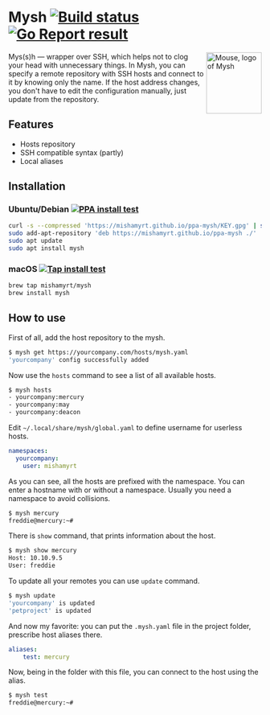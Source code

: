 # Mysh [![Build status][actions-badge]][actions]  [![Go Report result][goreport-badge]][goreport] 

<img align="right" width="110" height="122"
     alt="Mouse, logo of Mysh"
     src="https://mishamyrt.github.io/mysh/logo@2x.png">

Mys(s)h — wrapper over SSH, which helps not to clog your head with unnecessary things. In Mysh, you can specify a remote repository with SSH hosts and connect to it by knowing only the name. If the host address changes, you don't have to edit the configuration manually, just update from the repository.

## Features

* Hosts repository
* SSH compatible syntax (partly)
* Local aliases

## Installation

### Ubuntu/Debian [![PPA install test][ppa-test-badge]][ppa-repo]

```sh
curl -s --compressed 'https://mishamyrt.github.io/ppa-mysh/KEY.gpg' | sudo apt-key add -
sudo add-apt-repository 'deb https://mishamyrt.github.io/ppa-mysh ./'
sudo apt update
sudo apt install mysh
```

### macOS [![Tap install test][tap-test-badge]][tap-repo]

```sh
brew tap mishamyrt/mysh
brew install mysh
```

## How to use

First of all, add the host repository to the mysh.

```sh
$ mysh get https://yourcompany.com/hosts/mysh.yaml
'yourcompany' config successfully added
```

Now use the `hosts` command to see a list of all available hosts.

```sh
$ mysh hosts
- yourcompany:mercury
- yourcompany:may
- yourcompany:deacon
```

Edit `~/.local/share/mysh/global.yaml` to define username for userless hosts.

```yaml
namespaces:
  yourcompany:
    user: mishamyrt
```

As you can see, all the hosts are prefixed with the namespace. You can enter a hostname with or without a namespace. Usually you need a namespace to avoid collisions.

```sh
$ mysh mercury
freddie@mercury:~# 
```

There is `show` command, that prints information about the host.

```sh
$ mysh show mercury
Host: 10.10.9.5
User: freddie
```

To update all your remotes you can use `update` command.

```sh
$ mysh update
'yourcompany' is updated
'petproject' is updated
```

And now my favorite: you can put the `.mysh.yaml` file in the project folder, prescribe host aliases there.

```yaml
aliases:
    test: mercury
```

Now, being in the folder with this file, you can connect to the host using the alias.

```sh
$ mysh test
freddie@mercury:~# 
```

[actions-badge]:  https://github.com/mishamyrt/mysh/workflows/build/badge.svg
[actions]:        https://github.com/mishamyrt/mysh/actions?query=workflow%3A%22build%22
[goreport-badge]: https://goreportcard.com/badge/github.com/mishamyrt/mysh
[goreport]:       https://goreportcard.com/report/github.com/mishamyrt/mysh
[ppa-test-badge]: https://github.com/mishamyrt/ppa-mysh/workflows/PPA%20install/badge.svg
[ppa-repo]:       https://github.com/mishamyrt/ppa-mysh/
[tap-test-badge]: https://github.com/mishamyrt/homebrew-mysh/workflows/Tap%20install/badge.svg
[tap-repo]:       https://github.com/mishamyrt/homebrew-mysh/

